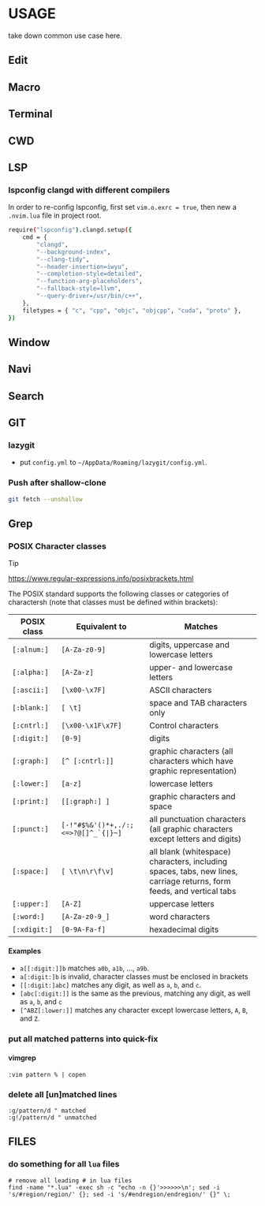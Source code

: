 # USAGE
take down common use case here.

## Edit
## Macro

## Terminal
## CWD
## LSP
### lspconfig clangd with different compilers

In order to re-config lspconfig, first set `vim.o.exrc = true`,
then new a `.nvim.lua` file in project root.

```bash
require("lspconfig").clangd.setup({
	cmd = {
		"clangd",
		"--background-index",
		"--clang-tidy",
		"--header-insertion=iwyu",
		"--completion-style=detailed",
		"--function-arg-placeholders",
		"--fallback-style=llvm",
		"--query-driver=/usr/bin/c++",
	},
	filetypes = { "c", "cpp", "objc", "objcpp", "cuda", "proto" },
})
```
## Window
## Navi
## Search
## GIT
### lazygit
- put `config.yml` to `~/AppData/Roaming/lazygit/config.yml`.
### Push after shallow-clone
```bash
git fetch --unshallow
```
## Grep
### POSIX Character classes
> [!Tip]
> https://www.regular-expressions.info/posixbrackets.html

The POSIX standard supports the following classes or categories of charactersh (note that classes must be defined within brackets):

| **POSIX class** | **Equivalent to** | **Matches** |
| --- | --- | --- |
| `[:alnum:]` | `[A-Za-z0-9]` | digits, uppercase and lowercase letters |
| `[:alpha:]` | `[A-Za-z]` | upper- and lowercase letters |
| `[:ascii:]` | `[\x00-\x7F]` | ASCII characters |
| `[:blank:]` | `[ \t]` | space and TAB characters only |
| `[:cntrl:]` | `[\x00-\x1F\x7F]` | Control characters |
| `[:digit:]` | `[0-9]` | digits |
| `[:graph:]` | `[^ [:cntrl:]]` | graphic characters (all characters which have graphic representation) |
| `[:lower:]` | `[a-z]` | lowercase letters |
| `[:print:]` | `[[:graph:] ]` | graphic characters and space |
| `[:punct:]` | ``[-!"#$%&'()*+,./:;<=>?@[]^_`{\|}~]`` | all punctuation characters (all graphic characters except letters and digits) |
| `[:space:]` | `[ \t\n\r\f\v]` | all blank (whitespace) characters, including spaces, tabs, new lines, carriage returns, form feeds, and vertical tabs |
| `[:upper:]` | `[A-Z]` | uppercase letters |
| `[:word:]` | `[A-Za-z0-9_]` | word characters |
| `[:xdigit:]` | `[0-9A-Fa-f]` | hexadecimal digits |

#### Examples

* `a[[:digit:]]b` matches `a0b`, `a1b`, ..., `a9b`.
* `a[:digit:]b` is invalid, character classes must be enclosed in brackets
* `[[:digit:]abc]` matches any digit, as well as `a`, `b`, and `c`.
* `[abc[:digit:]]` is the same as the previous, matching any digit, as well as `a`, `b`, and `c`
* `[^ABZ[:lower:]]` matches any character except lowercase letters, `A`, `B`, and `Z`.
### put all matched patterns into quick-fix
#### vimgrep
```vim
:vim pattern % | copen
```
### delete all [un]matched lines
```vim
:g/pattern/d " matched
:g!/pattern/d " unmatched
```
## FILES
### do something for all `lua` files
```shell
# remove all leading # in lua files
find -name "*.lua" -exec sh -c "echo -n {}'>>>>>>\n'; sed -i 's/#region/region/' {}; sed -i 's/#endregion/endregion/' {}" \;
```
